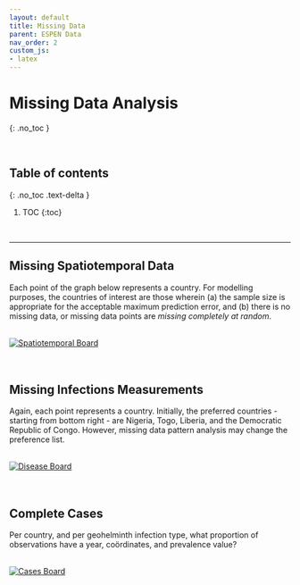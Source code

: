 ```yaml
---
layout: default
title: Missing Data
parent: ESPEN Data
nav_order: 2
custom_js:
- latex
---
```


# Missing Data Analysis
{: .no_toc }

<br>

## Table of contents
{: .no_toc .text-delta }

1. TOC
{:toc}

<br>

---

## Missing Spatiotemporal Data

Each point of the graph below represents a country.  For modelling purposes, the countries of interest are 
those wherein (a) the sample size is appropriate for the acceptable maximum prediction error, and (b) there is no missing 
data, or missing data points are *missing completely at random*.

<br>

<div class='tableauPlaceholder' id='viz1658075472872' style='position: relative'>
<noscript><a href='#'><img alt='Spatiotemporal Board ' src='https:&#47;&#47;public.tableau.com&#47;static&#47;images&#47;Mi&#47;MissingSpatiotemporal&#47;SpatiotemporalBoard&#47;1_rss.png' style='border: none' /></a></noscript>
<object class='tableauViz'  style='display:none;'><param name='host_url' value='https%3A%2F%2Fpublic.tableau.com%2F' /> 
<param name='embed_code_version' value='3' /> 
<param name='site_root' value='' />
<param name='name' value='MissingSpatiotemporal&#47;SpatiotemporalBoard' />
<param name='tabs' value='no' />
<param name='toolbar' value='yes' />
<param name='static_image' value='https:&#47;&#47;public.tableau.com&#47;static&#47;images&#47;Mi&#47;MissingSpatiotemporal&#47;SpatiotemporalBoard&#47;1.png' /> 
<param name='animate_transition' value='yes' />
<param name='display_static_image' value='yes' />
<param name='display_spinner' value='yes' />
<param name='display_overlay' value='yes' />
<param name='display_count' value='yes' />
<param name='language' value='en-GB' />
<param name='filter' value='publish=yes' />
</object>
</div>                
<script type='text/javascript'>                    
var divElement = document.getElementById('viz1658075472872');                    
var vizElement = divElement.getElementsByTagName('object')[0];
vizElement.style.width='550px';vizElement.style.height='327px'; 
var scriptElement = document.createElement('script');                    
scriptElement.src = 'https://public.tableau.com/javascripts/api/viz_v1.js';                    
vizElement.parentNode.insertBefore(scriptElement, vizElement);                
</script>

<br>
<br>

## Missing Infections Measurements

Again, each point represents a country.  Initially, the preferred countries - starting from bottom right - are Nigeria, Togo, 
Liberia, and the Democratic Republic of Congo.  However, missing data pattern analysis may change the preference list.

<br>

<div class='tableauPlaceholder' id='viz1658077085455' style='position: relative'>
<noscript><a href='#'><img alt='Disease Board ' src='https:&#47;&#47;public.tableau.com&#47;static&#47;images&#47;Mi&#47;MissingDisease&#47;DiseaseBoard&#47;1_rss.png' style='border: none' /></a></noscript>
<object class='tableauViz'  style='display:none;'><param name='host_url' value='https%3A%2F%2Fpublic.tableau.com%2F' /> 
<param name='embed_code_version' value='3' /> 
<param name='site_root' value='' />
<param name='name' value='MissingDisease&#47;DiseaseBoard' />
<param name='tabs' value='no' />
<param name='toolbar' value='yes' />
<param name='static_image' value='https:&#47;&#47;public.tableau.com&#47;static&#47;images&#47;Mi&#47;MissingDisease&#47;DiseaseBoard&#47;1.png' /> 
<param name='animate_transition' value='yes' />
<param name='display_static_image' value='yes' />
<param name='display_spinner' value='yes' />
<param name='display_overlay' value='yes' />
<param name='display_count' value='yes' />
<param name='language' value='en-GB' />
</object>
</div>                
<script type='text/javascript'>                    
var divElement = document.getElementById('viz1658077085455');                    
var vizElement = divElement.getElementsByTagName('object')[0];                    
vizElement.style.width='350px';vizElement.style.height='427px';                    
var scriptElement = document.createElement('script');                    
scriptElement.src = 'https://public.tableau.com/javascripts/api/viz_v1.js';                    
vizElement.parentNode.insertBefore(scriptElement, vizElement);                
</script>

<br>
<br>

## Complete Cases

Per country, and per geohelminth infection type, what proportion of observations have a year, co&ouml;rdinates, and 
prevalence value? 

<br>

<div class='tableauPlaceholder' id='viz1658273153270' style='position: relative'>
<noscript><a href='#'><img alt='Cases Board ' src='https:&#47;&#47;public.tableau.com&#47;static&#47;images&#47;Mi&#47;MissingCases&#47;CasesBoard&#47;1_rss.png' style='border: none' /></a></noscript>
<object class='tableauViz'  style='display:none;'>
<param name='host_url' value='https%3A%2F%2Fpublic.tableau.com%2F' /> 
<param name='embed_code_version' value='3' /> 
<param name='site_root' value='' />
<param name='name' value='MissingCases&#47;CasesBoard' />
<param name='tabs' value='no' /><param name='toolbar' value='yes' />
<param name='static_image' value='https:&#47;&#47;public.tableau.com&#47;static&#47;images&#47;Mi&#47;MissingCases&#47;CasesBoard&#47;1.png' /> 
<param name='animate_transition' value='yes' />
<param name='display_static_image' value='yes' />
<param name='display_spinner' value='yes' />
<param name='display_overlay' value='yes' />
<param name='display_count' value='yes' />
<param name='language' value='en-GB' />
</object>
</div>                
<script type='text/javascript'>                    
var divElement = document.getElementById('viz1658273153270');                    
var vizElement = divElement.getElementsByTagName('object')[0];                    
vizElement.style.width='500px';vizElement.style.height='247px';                    
var scriptElement = document.createElement('script');                    
scriptElement.src = 'https://public.tableau.com/javascripts/api/viz_v1.js';                    
vizElement.parentNode.insertBefore(scriptElement, vizElement);                
</script>

<br>
<br>
<br>
<br>
